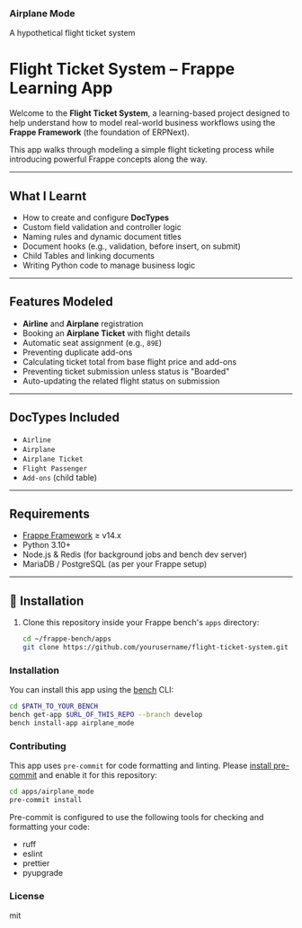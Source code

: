 ### Airplane Mode

A hypothetical flight ticket system
#  Flight Ticket System – Frappe Learning App

Welcome to the **Flight Ticket System**, a learning-based project designed to help  understand how to model real-world business workflows using the **Frappe Framework** (the foundation of ERPNext). 

This app walks  through modeling a simple flight ticketing process while introducing powerful Frappe concepts along the way.

---

## What I Learnt

- How to create and configure **DocTypes**
- Custom field validation and controller logic
- Naming rules and dynamic document titles
- Document hooks (e.g., validation, before insert, on submit)
- Child Tables and linking documents
- Writing Python code to manage business logic

---

##  Features Modeled

- **Airline** and **Airplane** registration
- Booking an **Airplane Ticket** with flight details
- Automatic seat assignment (e.g., `89E`)
- Preventing duplicate add-ons
- Calculating ticket total from base flight price and add-ons
- Preventing ticket submission unless status is "Boarded"
- Auto-updating the related flight status on submission

---

##  DocTypes Included

- `Airline`
- `Airplane`
- `Airplane Ticket`
- `Flight Passenger`
- `Add-ons` (child table)

---

## Requirements

- [Frappe Framework](https://frappeframework.com) ≥ v14.x
- Python 3.10+
- Node.js & Redis (for background jobs and bench dev server)
- MariaDB / PostgreSQL (as per your Frappe setup)

---

## 📂 Installation

1. Clone this repository inside your Frappe bench's `apps` directory:

   ```bash
   cd ~/frappe-bench/apps
   git clone https://github.com/yourusername/flight-ticket-system.git


### Installation

You can install this app using the [bench](https://github.com/frappe/bench) CLI:

```bash
cd $PATH_TO_YOUR_BENCH
bench get-app $URL_OF_THIS_REPO --branch develop
bench install-app airplane_mode
```

### Contributing

This app uses `pre-commit` for code formatting and linting. Please [install pre-commit](https://pre-commit.com/#installation) and enable it for this repository:

```bash
cd apps/airplane_mode
pre-commit install
```

Pre-commit is configured to use the following tools for checking and formatting your code:

- ruff
- eslint
- prettier
- pyupgrade

### License

mit
